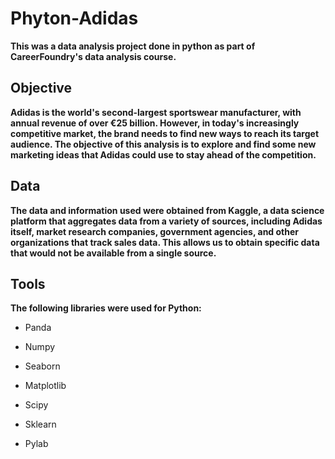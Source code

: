 # Phyton-Adidas
**This was a data analysis project done in python as part of CareerFoundry's data analysis course.**

## Objective
**Adidas is the world's second-largest sportswear manufacturer, with annual revenue of over €25 billion. However, in today's increasingly competitive market, the brand needs to find new ways to reach its target audience. The objective of this analysis is to explore and find some new marketing  ideas that Adidas could use to stay ahead of the competition.**

## Data
**The data and information used were obtained from Kaggle, a data science platform that aggregates data from a variety of sources, including Adidas itself, market research companies, government agencies, and other organizations that track sales data. This allows us to obtain specific data that would not be available from a single source.**

## Tools
**The following libraries were used for Python:**

- Panda
* Numpy
+ Seaborn
- Matplotlib
* Scipy
+ Sklearn
- Pylab
